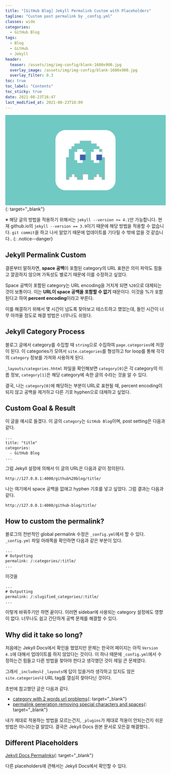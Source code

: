 ```yaml
---
title: "[GitHub Blog] Jekyll Permalink Custom with Placeholders"
tagline: "Custom post permalink by _config.yml"
classes: wide
categories:
  - GitHub Blog
tags:
  - Blog
  - GitHub
  - Jekyll
header:
  teaser: /assets/img/img-config/blank-1600x900.jpg
  overlay_image: /assets/img/img-config/blank-1600x900.jpg
  overlay_filter: 0.3
toc: true
toc_label: "Contents"
toc_sticky: true
date: 2021-08-23T16:47
last_modified_at: 2021-08-23T18:09
---
```



[![Thumbnail](/assets/img/img-config/blank-1600x900.jpg)](https://habijung.github.io/){: target="_blank"}


※ 해당 글의 방법을 적용하기 위해서는 `jekyll --version >= 4.1`만 가능합니다. 현재 github.io의 `jekyll --version == 3.9`이기 때문에 해당 방법을 적용할 수 없습니다. `git commit`을 하고 나서 알았기 때문에 업데이트를 기다릴 수 밖에 없을 것 같습니다..
{: .notice--danger}


## Jekyll Permalink Custom

결론부터 말하자면, **space 공백**이 포함된 category의 URL 표현은 의미 파악도 힘들고 깔끔하지 않으며 가독성도 별로기 때문에 이를 수정하고 싶었다.

Space 공백이 포함된 category는 URL encoding을 거치게 되면 `%20`으로 대체되는 것이 보통이다. 이는 **URL이 space 공백을 포함할 수 없기** 때문이다. 이것을 %가 포함된다고 하여 **percent encoding**이라고 부른다.

이를 해결하기 위해서 몇 시간이 넘도록 찾아보고 테스트하고 했었는데, 들인 시간이 너무 아까울 정도로 해결 방법은 너무나도 쉬웠다.


## Jekyll Category Process

블로그 글에서 category를 수집할 때 `string`으로 수집하여 `page.categories`에 저장이 된다. 이 categories가 모여서 `site.categories`를 형성하고 for loop를 통해 각각의 `category` 정보를 가져와 사용하게 된다.

`_layouts/categories.hhtml` 파일을 확인해보면 `category[0]`은 각 category의 이름 정보, `category[1]`은 해당 category에 속한 글의 수라는 것을 알 수 있다.

결국, 나는 `category[0]`에 해당하는 부분이 URL로 표현될 때, percent encoding이 되지 않고 공백을 제거하고 다른 기호 hyphen으로 대체하고 싶었다.


## Custom Goal & Result

이 글을 예시로 들겠다. 이 글의 `category`는 `GitHub Blog`이며, post setting은 다음과 같다.

```
...
title: "title"
categories:
  - GitHub Blog
...
```

그럼 Jekyll 설정에 의해서 이 글의 URL은 다음과 같이 정의된다.

```
http://127.0.0.1:4000/github%20blog/title/
```

나는 여기에서 space 공백을 없애고 hyphen 기호를 넣고 싶었다. 그럼 결과는 다음과 같다.

```
http://127.0.0.1:4000/github-blog/title/
```


## How to custom the permalink?

블로그의 전반적인 global permalink 수정은 `_config.yml`에서 할 수 있다. `_config.yml` 파일 아래쪽을 확인하면 다음과 같은 부분이 있다.

```
...
# Outputting
permalink: /:categories/:title/
...
```

이것을

```
...
# Outputting
permalink: /:slugified_categories/:title/
...
```

이렇게 바꿔주기만 하면 끝이다. 이러면 sidebar에 사용되는 category 설정에도 영향이 없다. 너무나도 쉽고 간단하게 공백 문제를 해결할 수 있다.


## Why did it take so long?

처음에는 Jekyll Docs에서 확인을 했었지만 문제는 한국어 페이지는 아직 `Version 4.1`에 대해서 업데이트를 하지 않았다는 것이다. 이 하나 때문에 `_config.yml`에서 수정하는건 힘들고 다른 방법을 찾아야 한다고 생각했던 것이 제일 큰 문제였다.

그래서 `_includes`나 `_layouts`에 답이 있을거라 생각하고 있지도 않은 `site.categories`나 URL tag를 열심히 찾아다닌 것이다.

초반에 참고했던 글은 다음과 같다.

- [category with 2 words url problems](https://github.com/jekyll/jekyll-help/issues/129){: target="_blank"}
- [permalink generation removing special characters and spaces](https://github.com/jekyll/jekyll/issues/782){: target="_blank"}

내가 제대로 적용하는 방법을 모르는건지, `_plugins`가 제대로 적용이 안되는건지 쉬운 방법은 아니라는걸 알았다. 결국은 Jekyll Docs 원본 문서로 모든걸 해결했다..


## Different Placeholders

[Jekyll Docs Permalinks](https://jekyllrb.com/docs/permalinks/){: target="_blank"}

다른 placeholders에 관해서는 Jekyll Docs에서 확인할 수 있다.
